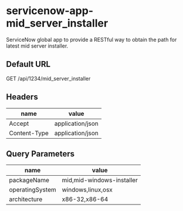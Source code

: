 # servicenow-app-mid_server_installer
ServiceNow global app to provide a RESTful way to obtain the path for latest mid server installer.

## Default URL
GET /api/1234/mid_server_installer

## Headers
| name | value |
|------|-------|
|Accept|application/json|
|Content-Type|application/json|

## Query Parameters
| name | value |
|------|-------|
|packageName|mid,mid-windows-installer|
|operatingSystem|windows,linux,osx|
|architecture|x86-32,x86-64|